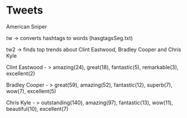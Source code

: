 # Tweets
American Sniper 


tw -> converts hashtags to words (hasgtagsSeg.txt)

tw2 -> finds top trends about Clint Eastwood, Bradley Cooper and Chris Kyle

Clint Eastwood - > amazing(24), great(18), fantastic(5), remarkable(3), excellent(2)

Bradley Cooper - > great(59), amazing(52), fantastic(12), superb(7), wow(7), excellent(5)

Chris Kyle - > outstanding(140), amazing(97), fantastic(13), wow(11), beautiful(10), excellent(7)
